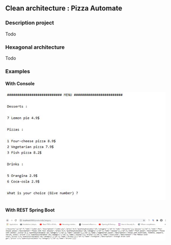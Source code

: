 ## Clean architecture : Pizza Automate

### Description project

Todo

### Hexagonal architecture

Todo

### Examples

#### With Console

![Example console](images/example-console.jpg)

#### With REST Spring Boot

![Example console](images/example-spring-boot.jpg)